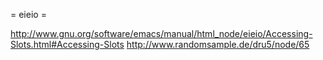 = eieio =

http://www.gnu.org/software/emacs/manual/html_node/eieio/Accessing-Slots.html#Accessing-Slots
http://www.randomsample.de/dru5/node/65
